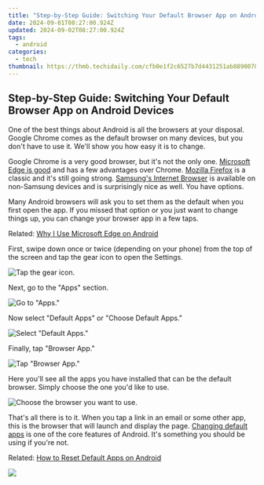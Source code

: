 ```yaml
---
title: "Step-by-Step Guide: Switching Your Default Browser App on Android Devices"
date: 2024-09-01T08:27:00.924Z
updated: 2024-09-02T08:27:00.924Z
tags:
  - android
categories:
  - tech
thumbnail: https://thmb.techidaily.com/cfb0e1f2c6527b7d4431251ab8890078af21f0bc88406680edc99866453f0d22.jpg
---
```


## Step-by-Step Guide: Switching Your Default Browser App on Android Devices

One of the best things about Android is all the browsers at your disposal. Google Chrome comes as the default browser on many devices, but you don't have to use it. We'll show you how easy it is to change.

 Google Chrome is a very good browser, but it's not the only one. [Microsoft Edge is good](https://android-unlock.techidaily.com/best-ways-on-how-to-unlockbypassswiperemove-gionee-fingerprint-lock-by-drfone-android/) and has a few advantages over Chrome. [Mozilla Firefox](https://www.anrdoezrs.net/links/3607085/type/dlg/sid/UUhtgUeUpU206831/https://play.google.com/store/apps/details?id=org.mozilla.firefox) is a classic and it's still going strong. [Samsung's Internet Browser](https://www.anrdoezrs.net/links/3607085/type/dlg/sid/UUhtgUeUpU206831/https://play.google.com/store/apps/details?id=com.sec.android.app.sbrowser) is available on non-Samsung devices and is surprisingly nice as well. You have options.

 Many Android browsers will ask you to set them as the default when you first open the app. If you missed that option or you just want to change things up, you can change your browser app in a few taps.

Related: [Why I Use Microsoft Edge on Android](https://android-unlock.techidaily.com/best-ways-on-how-to-unlockbypassswiperemove-gionee-fingerprint-lock-by-drfone-android/) 

 First, swipe down once or twice (depending on your phone) from the top of the screen and tap the gear icon to open the Settings.

![Tap the gear icon.](https://static1.howtogeekimages.com/wordpress/wp-content/uploads/2021/06/2021-06-10_16-45-27.png?trim=1,1&amp;bg-color=000&amp;pad=1,1) 

 Next, go to the "Apps" section.

![Go to "Apps."](https://static1.howtogeekimages.com/wordpress/wp-content/uploads/2022/02/2022-02-17_17-00-59.jpg) 

 Now select "Default Apps" or "Choose Default Apps."

![Select "Default Apps."](https://static1.howtogeekimages.com/wordpress/wp-content/uploads/2022/02/2022-02-17_17-01-19.jpg) 

 Finally, tap "Browser App."

![Tap "Browser App."](https://static1.howtogeekimages.com/wordpress/wp-content/uploads/2022/02/2022-02-17_17-01-30.jpg) 

 Here you'll see all the apps you have installed that can be the default browser. Simply choose the one you'd like to use.

![Choose the browser you want to use.](https://static1.howtogeekimages.com/wordpress/wp-content/uploads/2022/02/2022-02-17_17-01-43.jpg) 

 That's all there is to it. When you tap a link in an email or some other app, this is the browser that will launch and display the page. [Changing default apps](https://ai-driven-video-production.techidaily.com/updated-the-ultimate-list-of-free-security-camera-software/) is one of the core features of Android. It's something you should be using if you're not.

Related: [How to Reset Default Apps on Android](https://ai-driven-video-production.techidaily.com/updated-the-ultimate-list-of-free-security-camera-software/)

<ins class="adsbygoogle"
     style="display:block"
     data-ad-format="autorelaxed"
     data-ad-client="ca-pub-7571918770474297"
     data-ad-slot="1223367746"></ins>



<ins class="adsbygoogle"
     style="display:block"
     data-ad-client="ca-pub-7571918770474297"
     data-ad-slot="8358498916"
     data-ad-format="auto"
     data-full-width-responsive="true"></ins>



<!-- affiliate ads begin -->
<a href="https://store.massmailsoftware.com/order/checkout.php?PRODS=1300375&QTY=1&AFFILIATE=108875&CART=1"><img src="https://secure.avangate.com/images/merchant/dc87c13749315c7217cdc4ac692e704c/banera_for_partners-15_%281%29.jpg" border="0"></a>
<!-- affiliate ads end -->